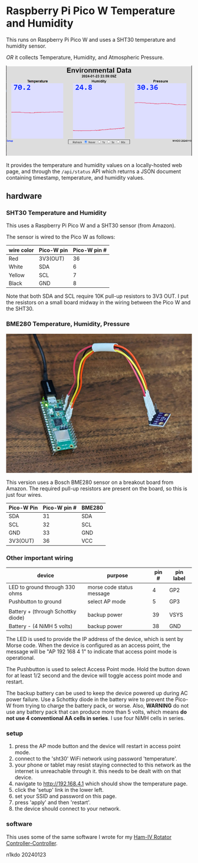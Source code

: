 # Raspberry Pi Pico W Temperature and Humidity

This runs on Raspberry Pi Pico W and uses a SHT30 temperature and humidity sensor.  

*OR* it collects Temperature, Humidity, and Atmospheric Pressure.

![screenshot](images/screenshot.png)

It provides the temperature and humidity values on a locally-hosted web page, and through 
the `/api/status` API which returns a JSON document containing timestamp, temperature,
and humidity values.

## hardware

### SHT30 Temperature and Humidity

This uses a Raspberry Pi Pico W and a SHT30 sensor (from Amazon).

The sensor is wired to the Pico W as follows:

| wire color | Pico-W  pin | Pico-W pin # |
|------------|-------------|--------------|
| Red        | 3V3(OUT)    | 36           |
| White      | SDA         | 6            |
| Yellow     | SCL         | 7            |
| Black      | GND         | 8            |

Note that both SDA and SCL require 10K pull-up resistors to 3V3 OUT. I put the resistors 
on a small board midway in the wiring between the Pico W and the SHT30.

### BME280 Temperature, Humidity, Pressure

![bad photo](images/bad-photo.jpg)

This version uses a Bosch BME280 sensor on a breakout board from Amazon.  The required pull-up resistors
are present on the board, so this is just four wires.

| Pico-W Pin   | Pico-W pin # | BME280 |
|--------------|--------------|--------|
| SDA          | 31           | SDA    |
| SCL          | 32           | SCL    |
| GND          | 33           | GND    |
| 3V3(OUT)     | 36           | VCC    |


### Other important wiring

| device                             | purpose                   | pin # | pin label |
|------------------------------------|---------------------------|-------|-----------|
| LED to ground through 330 ohms     | morse code status message | 4     | GP2       |
| Pushbutton to ground               | select AP mode            | 5     | GP3       |
|                                    |                           |       |           |
| Battery + (through Schottky diode) | backup power              | 39    | VSYS      | 
| Battery - (4 NiMH 5 volts)         | backup power              | 38    | GND       |

The LED is used to provide the IP address of the device, which is sent by Morse code. When the device
is configured as an access point, the message will be "AP 192 168 4 1" to indicate that access point
mode is operational.

The Pushbutton is used to select Access Point mode.  Hold the button down for at least 1/2 second and the
device will toggle access point mode and restart.

The backup battery can be used to keep the device powered up during AC power failure.  Use a Schottky diode in
the battery wire to prevent the Pico-W from trying to charge the battery pack, or worse.  Also, **WARNING** do not
use any battery pack that can produce more than 5 volts, which means **do not use 4 conventional AA cells in
series**.  I use four NiMH cells in series.  

### setup

1. press the AP mode button and the device will restart in access point mode. 
2. connect to the 'sht30' WiFi network using password 'temperature'.  
3. your phone or tablet may resist staying connected to this network as the internet is unreachable through it. 
   this needs to be dealt with on that device.
4. navigate to http://192.168.4.1 which should show the temperature page.
5. click the 'setup' link in the lower left.
6. set your SSID and password on this page.
7. press 'apply' and then 'restart'.
8. the device should connect to your network.

### software

This uses some of the same software I wrote for my
[Ham-IV Rotator Controller-Controller](https://github.com/n1kdo/rotator-controller-controller).

n1kdo 20240123



